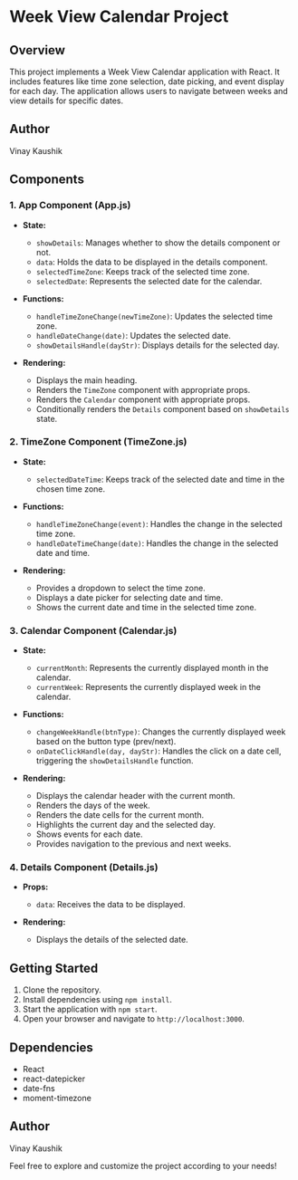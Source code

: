 # Week View Calendar Project

## Overview

This project implements a Week View Calendar application with React. It includes features like time zone selection, date picking, and event display for each day. The application allows users to navigate between weeks and view details for specific dates.

## Author

Vinay Kaushik

## Components

### 1. App Component (App.js)

- **State:**
  - `showDetails`: Manages whether to show the details component or not.
  - `data`: Holds the data to be displayed in the details component.
  - `selectedTimeZone`: Keeps track of the selected time zone.
  - `selectedDate`: Represents the selected date for the calendar.

- **Functions:**
  - `handleTimeZoneChange(newTimeZone)`: Updates the selected time zone.
  - `handleDateChange(date)`: Updates the selected date.
  - `showDetailsHandle(dayStr)`: Displays details for the selected day.

- **Rendering:**
  - Displays the main heading.
  - Renders the `TimeZone` component with appropriate props.
  - Renders the `Calendar` component with appropriate props.
  - Conditionally renders the `Details` component based on `showDetails` state.

### 2. TimeZone Component (TimeZone.js)

- **State:**
  - `selectedDateTime`: Keeps track of the selected date and time in the chosen time zone.

- **Functions:**
  - `handleTimeZoneChange(event)`: Handles the change in the selected time zone.
  - `handleDateTimeChange(date)`: Handles the change in the selected date and time.

- **Rendering:**
  - Provides a dropdown to select the time zone.
  - Displays a date picker for selecting date and time.
  - Shows the current date and time in the selected time zone.

### 3. Calendar Component (Calendar.js)

- **State:**
  - `currentMonth`: Represents the currently displayed month in the calendar.
  - `currentWeek`: Represents the currently displayed week in the calendar.

- **Functions:**
  - `changeWeekHandle(btnType)`: Changes the currently displayed week based on the button type (prev/next).
  - `onDateClickHandle(day, dayStr)`: Handles the click on a date cell, triggering the `showDetailsHandle` function.

- **Rendering:**
  - Displays the calendar header with the current month.
  - Renders the days of the week.
  - Renders the date cells for the current month.
  - Highlights the current day and the selected day.
  - Shows events for each date.
  - Provides navigation to the previous and next weeks.

### 4. Details Component (Details.js)

- **Props:**
  - `data`: Receives the data to be displayed.

- **Rendering:**
  - Displays the details of the selected date.

## Getting Started

1. Clone the repository.
2. Install dependencies using `npm install`.
3. Start the application with `npm start`.
4. Open your browser and navigate to `http://localhost:3000`.

## Dependencies

- React
- react-datepicker
- date-fns
- moment-timezone

## Author

Vinay Kaushik

Feel free to explore and customize the project according to your needs!